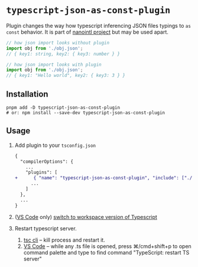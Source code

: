 # `typescript-json-as-const-plugin`

Plugin changes the way how typescript inferencing JSON files typings to `as const` behavior. It is part of [nanointl project](http://github.com/phytonmk/nanointl) but may be used apart.

```ts
// how json import looks without plugin
import obj from './obj.json';
// { key1: string, key2: { key3: number } }

// how json import looks with plugin
import obj from './obj.json';
// { key1: "Hello world", key2: { key3: 3 } }
```

## Installation

```
pnpm add -D typescript-json-as-const-plugin
# or: npm install --save-dev typescript-json-as-const-plugin
```

## Usage

1. Add plugin to your `tsconfig.json`

   ```diff
   {
     "compilerOptions": {
       ...
       "plugins": [
   +      { "name": "typescript-json-as-const-plugin", "include": ["./src/locales"] },
         ...
       ]
     },
     ...
   }
   ```

2. ([VS Code](https://code.visualstudio.com) only) [switch to workspace version of Typescript](https://code.visualstudio.com/docs/typescript/typescript-compiling#_using-the-workspace-version-of-typescript)

3. Restart typescript server.
   1. [tsc cli](https://www.npmjs.com/package/typescript) – kill process and restart it.
   2. [VS Code](https://code.visualstudio.com) – while any .ts file is opened, press ⌘/cmd+shift+p to open command palette and type to find command "TypeScript: restart TS server"
